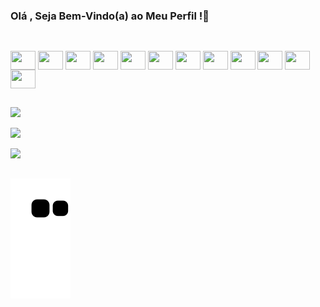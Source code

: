 ### Olá , Seja Bem-Vindo(a) ao Meu Perfil !👋
</div>
  
  ##
 
 </div>
 
  <div style="display: inline_block"><br>
 
  <img align="center" height="30" width="40" src="https://cdn.jsdelivr.net/gh/devicons/devicon/icons/csharp/csharp-original.svg">
  <img align="center" height="30" width="40" src="https://cdn.jsdelivr.net/gh/devicons/devicon/icons/cplusplus/cplusplus-original.svg">
  <img align="center" height="30" width="40" src="https://cdn.jsdelivr.net/gh/devicons/devicon/icons/pycharm/pycharm-original.svg">
  <img align="center" height="30" width="40" src="https://cdn.jsdelivr.net/gh/devicons/devicon/icons/python/python-original-wordmark.svg">
  <img align="center" height="30" width="40" src="https://cdn.jsdelivr.net/gh/devicons/devicon/icons/github/github-original.svg">
  <img align="center" height="30" width="40" src="https://cdn.jsdelivr.net/gh/devicons/devicon/icons/arduino/arduino-original-wordmark.svg">
  <img align="center" height="30" width="40" src="https://cdn.jsdelivr.net/gh/devicons/devicon/icons/html5/html5-original.svg">
  <img align="center" height="30" width="40" src="https://cdn.jsdelivr.net/gh/devicons/devicon/icons/css3/css3-original.svg">
  <img align="center" height="30" width="40" src="https://cdn.jsdelivr.net/gh/devicons/devicon/icons/matlab/matlab-original.svg">
  <img align="center" height="30" width="40" src="https://cdn.jsdelivr.net/gh/devicons/devicon/icons/javascript/javascript-original.svg">
   <img align="center" height="30" width="40" src="https://cdn.jsdelivr.net/gh/devicons/devicon/icons/sqlite/sqlite-original-wordmark.svg">
  <img align="center" height="30" width="40" src="https://cdn.jsdelivr.net/gh/devicons/devicon/icons/amazonwebservices/amazonwebservices-original-wordmark.svg">
  
 </div>
 
 </div>
 
 ##
 
 <div>
 <div>
 
   <a href="https://instagram.com/mateussnr" target="_blank"><img src="https://img.shields.io/badge/-Instagram-%23E4405F?style=for-the-badge&logo=instagram&logoColor=white" target="_blank"></a>
  
   <a href="https://www.linkedin.com/in/mateus-salles-novaes-rocha-877a7620a" target="_blank"><img src="https://img.shields.io/badge/-LinkedIn-%230077B5?style=for-the-badge&logo=linkedin&logoColor=white" target="_blank"></a> 
   
   <a href = "mailto:devmateussnr@gmail.com"><img src="https://img.shields.io/badge/-Gmail-%23333?style=for-the-badge&logo=gmail&logoColor=white" target="_blank"></a>
  
  ##
  
  ![Snake animation](https://github.com/MateusSnr/MateusSnr/blob/output/github-contribution-grid-snake.svg)
  
  ##
  
 </div>

